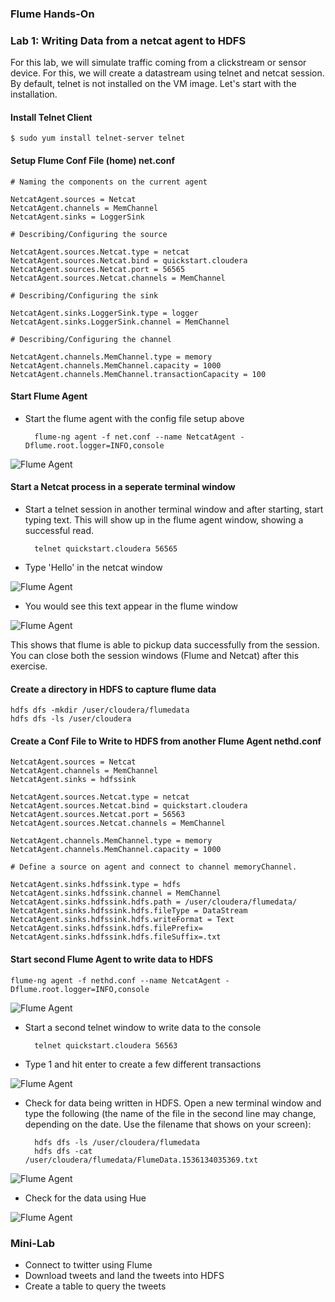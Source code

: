 ### Flume Hands-On

###  Lab 1: Writing Data from a netcat agent to HDFS

For this lab, we will simulate traffic coming from a clickstream or sensor device. For this, we will create a datastream using telnet and netcat session. By default, telnet is not installed on the VM image. Let's start with the installation.

#### Install Telnet Client 

	$ sudo yum install telnet-server telnet
			
#### Setup Flume Conf File (home) net.conf

	# Naming the components on the current agent

	NetcatAgent.sources = Netcat
	NetcatAgent.channels = MemChannel
	NetcatAgent.sinks = LoggerSink

	# Describing/Configuring the source

	NetcatAgent.sources.Netcat.type = netcat
	NetcatAgent.sources.Netcat.bind = quickstart.cloudera
	NetcatAgent.sources.Netcat.port = 56565
	NetcatAgent.sources.Netcat.channels = MemChannel

	# Describing/Configuring the sink
	
	NetcatAgent.sinks.LoggerSink.type = logger
	NetcatAgent.sinks.LoggerSink.channel = MemChannel
	
	# Describing/Configuring the channel
	
	NetcatAgent.channels.MemChannel.type = memory
	NetcatAgent.channels.MemChannel.capacity = 1000
	NetcatAgent.channels.MemChannel.transactionCapacity = 100
	
#### Start Flume Agent

* Start the flume agent with the config file setup above

		flume-ng agent -f net.conf --name NetcatAgent -Dflume.root.logger=INFO,console
	
![Flume Agent](../images/flume/flume1.jpg)		
#### Start a Netcat process in a seperate terminal window

* Start a telnet session in another terminal window and after starting, start typing text. This will show up in the flume agent window, showing a successful read. 

		telnet quickstart.cloudera 56565
		
* Type 'Hello' in the netcat window

![Flume Agent](../images/flume/flume2.jpg)

* You would see this text appear in the flume window

![Flume Agent](../images/flume/flume3.jpg)

This shows that flume is able to pickup data successfully from the session. You can close both the session windows (Flume and Netcat) after this exercise.

#### Create a directory in HDFS to capture flume data

	hdfs dfs -mkdir /user/cloudera/flumedata
	hdfs dfs -ls /user/cloudera
	
#### Create a Conf File to Write to HDFS from another Flume Agent nethd.conf

	NetcatAgent.sources = Netcat
	NetcatAgent.channels = MemChannel
	NetcatAgent.sinks = hdfssink
	
	NetcatAgent.sources.Netcat.type = netcat
	NetcatAgent.sources.Netcat.bind = quickstart.cloudera
	NetcatAgent.sources.Netcat.port = 56563
	NetcatAgent.sources.Netcat.channels = MemChannel
	
	NetcatAgent.channels.MemChannel.type = memory
	NetcatAgent.channels.MemChannel.capacity = 1000
	
	# Define a source on agent and connect to channel memoryChannel. 
	
	NetcatAgent.sinks.hdfssink.type = hdfs 
	NetcatAgent.sinks.hdfssink.channel = MemChannel 
	NetcatAgent.sinks.hdfssink.hdfs.path = /user/cloudera/flumedata/
	NetcatAgent.sinks.hdfssink.hdfs.fileType = DataStream
	NetcatAgent.sinks.hdfssink.hdfs.writeFormat = Text
	NetcatAgent.sinks.hdfssink.hdfs.filePrefix=
	NetcatAgent.sinks.hdfssink.hdfs.fileSuffix=.txt


#### Start second Flume Agent to write data to HDFS

	flume-ng agent -f nethd.conf --name NetcatAgent -Dflume.root.logger=INFO,console
	
![Flume Agent](../images/flume/flume4a.jpg)

* Start a second telnet window to write data to the console
	
		telnet quickstart.cloudera 56563
		
* Type 1 and hit enter to create a few different transactions
		
![Flume Agent](../images/flume/flume4b.jpg)

* Check for data being written in HDFS. Open a new terminal window and type the following (the name of the file in the second line may change, depending on the date. Use the filename that shows on your screen):

		hdfs dfs -ls /user/cloudera/flumedata
		hdfs dfs -cat /user/cloudera/flumedata/FlumeData.1536134035369.txt

![Flume Agent](../images/flume/flume6.jpg)

* Check for the data using Hue

![Flume Agent](../images/flume/flume5.jpg)

### Mini-Lab

* Connect to twitter using Flume
* Download tweets and land the tweets into HDFS
* Create a table to query the tweets
